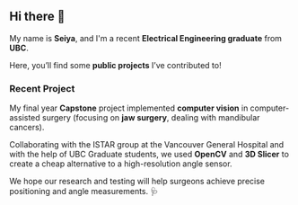 ## Hi there 👋

My name is **Seiya**, and I'm a recent **Electrical Engineering graduate** from **UBC**. 

Here, you’ll find some **public projects** I’ve contributed to!

### Recent Project
My final year **Capstone** project implemented **computer vision** in computer-assisted surgery (focusing on **jaw surgery**, dealing with mandibular cancers). 

Collaborating with the ISTAR group at the Vancouver General Hospital and with the help of UBC Graduate students, we used **OpenCV** and **3D Slicer** to create a cheap alternative to a high-resolution angle sensor. 

We hope our research and testing will help surgeons achieve precise positioning and angle measurements. 🩺
